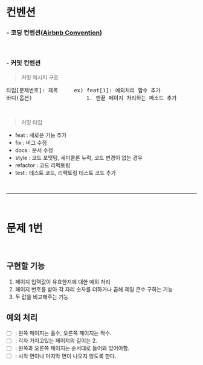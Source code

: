 # 컨벤션

 ### - 코딩 컨벤션([Airbnb Convention](https://github.com/ParkSB/javascript-style-guide))

 <br>
 
 ### - 커밋 컨벤션 

  > 커밋 메시지 구조
  <pre>타입[문제번호]: 제목     ex) feat[1]: 예외처리 함수 추가
바디(옵션)                 1. 맨끝 페이지 처리하는 메소드 추가</pre>                 

  <br>

  > 커밋 타입

  - feat : 새로운 기능 추가
  - fix : 버그 수정
  - docs : 문서 수정
  - style : 코드 포맷팅, 세미콜론 누락, 코드 변경이 없는 경우
  - refactor : 코드 리펙토링
  - test : 테스트 코드, 리펙토링 테스트 코드 추가

<br>
<hr>
<br>

# 문제 1번

<br>

## 구현할 기능

1. 페이지 입력값이 유효한지에 대한 예외 처리
2. 페이지 번호를 받아 각 자리 숫자를 더하거나 곱해 제일 큰수 구하는 기능
3. 두 값을 비교해주는 기능

## 예외 처리
- [ ] : 왼쪽 페이지는 홀수, 오른쪽 페이지는 짝수. 
- [ ] : 각자 가지고있는 페이지의 길이는 2.
- [ ] : 왼쪽과 오른쪽 페이지는 순서대로 들어와 있어야함.
- [ ] : 시작 면이나 마지막 면이 나오지 않도록 한다.
